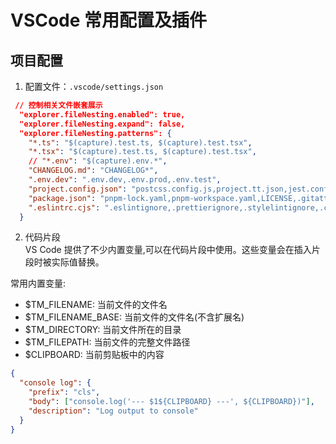 # VSCode 常用配置及插件

## 项目配置

1. 配置文件：`.vscode/settings.json`

```json
 // 控制相关文件嵌套展示
  "explorer.fileNesting.enabled": true,
  "explorer.fileNesting.expand": false,
  "explorer.fileNesting.patterns": {
    "*.ts": "$(capture).test.ts, $(capture).test.tsx",
    "*.tsx": "$(capture).test.ts, $(capture).test.tsx",
    // "*.env": "$(capture).env.*",
    "CHANGELOG.md": "CHANGELOG*",
    ".env.dev": ".env.dev,.env.prod,.env.test",
    "project.config.json": "postcss.config.js,project.tt.json,jest.config.ts,babel.config.js,.stylelintrc.js,.eslintrc.js,tailwind.config.js,.prettierrc,.prettierignore,openapi.config.ts",
    "package.json": "pnpm-lock.yaml,pnpm-workspace.yaml,LICENSE,.gitattributes,.gitignore,.gitpod.yml,CNAME,.npmrc,.browserslistrc",
    ".eslintrc.cjs": ".eslintignore,.prettierignore,.stylelintignore,.commitlintrc.*,.prettierrc.*,.stylelintrc.*,.eslintrc-auto-import.json,.editorconfig,.commitlint.cjs"
  }
```

2. 代码片段  
   VS Code 提供了不少内置变量,可以在代码片段中使用。这些变量会在插入片段时被实际值替换。

常用内置变量:

- $TM_FILENAME: 当前文件的文件名
- $TM_FILENAME_BASE: 当前文件的文件名(不含扩展名)
- $TM_DIRECTORY: 当前文件所在的目录
- $TM_FILEPATH: 当前文件的完整文件路径
- $CLIPBOARD: 当前剪贴板中的内容

```json
{
  "console log": {
    "prefix": "cls",
    "body": ["console.log('--- $1${CLIPBOARD} ---', ${CLIPBOARD})"],
    "description": "Log output to console"
  }
}
```
